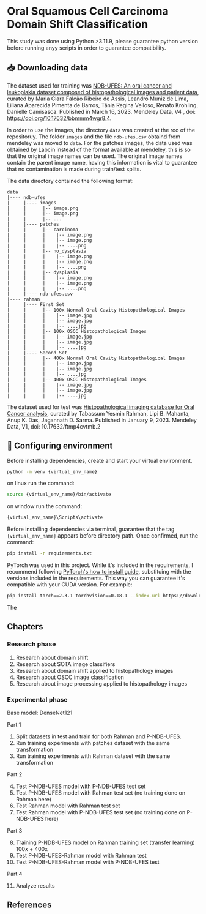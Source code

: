 # Oral Squamous Cell Carcinoma Domain Shift Classification

This study was done using Python >3.11.9, please guarantee python version before running anyy scripts in order to guarantee compatibility.

## 📥 Downloading data

The dataset used for training was [NDB-UFES: An oral cancer and leukoplakia dataset composed of histopathological images and patient data](https://data.mendeley.com/datasets/bbmmm4wgr8/4), curated by Maria Clara Falcão Ribeiro de Assis, Leandro Muniz de Lima, Liliana Aparecida Pimenta de Barros, Tânia Regina Velloso, Renato Krohling, Danielle Camisasca. Published in March 16, 2023. Mendeley Data, V4 , doi: https://doi.org/10.17632/bbmmm4wgr8.4. 

In order to use the images, the directory `data` was created at the roo of the repositoruy. The folder `images` and the file `ndb-ufes.csv` obtaind from mendeley was moved to `data`. For the patches images, the data used was obtained by Labcin instead of the format available at mendeley, this is so that the original image names can be used. The original image names contain the parent image name, having this information is vital to guarantee that no contamination is made during train/test splits. 

The data directory contained the following format:
```
data
|---- ndb-ufes
|     |---- images
|     |      |-- image.png
|     |      |-- image.png
|     |      |-- ...
|     |---- patches
|     |      |-- carcinoma
|     |      |    |-- image.png
|     |      |    |-- image.png
|     |      |    |-- ....png
|     |      |-- no_dysplasia
|     |      |    |-- image.png
|     |      |    |-- image.png
|     |      |    |-- ....png
|     |      |-- dysplasia
|     |      |    |-- image.png
|     |      |    |-- image.png
|     |      |    |-- ....png
|     |---- ndb-ufes.csv
|---- rahman
|     |---- First Set
|     |      |-- 100x Normal Oral Cavity Histopathological Images
|     |      |    |-- image.jpg
|     |      |    |-- image.jpg
|     |      |    |-- ....jpg
|     |      |-- 100x OSCC Histopathological Images
|     |      |    |-- image.jpg
|     |      |    |-- image.jpg
|     |      |    |-- ....jpg
|     |---- Second Set
|     |      |-- 400x Normal Oral Cavity Histopathological Images
|     |      |    |-- image.jpg
|     |      |    |-- image.jpg
|     |      |    |-- ....jpg
|     |      |-- 400x OSCC Histopathological Images
|     |      |    |-- image.jpg
|     |      |    |-- image.jpg
|     |      |    |-- ....jpg
```

The dataset used for test was [Histopathological imaging database for Oral Cancer analysis](https://data.mendeley.com/datasets/ftmp4cvtmb/2), curated by Tabassum Yesmin Rahman, Lipi B. Mahanta, Anup K. Das, Jagannath D. Sarma. Published in January 9, 2023. Mendeley Data, V1, doi: 10.17632/ftmp4cvtmb.2

## 🔨 Configuring environment

Before installing dependencies, create and start your virtual environment. 
```sh
python -m venv {virtual_env_name}
```

on linux run the command:
```sh
source {virtual_env_name}/bin/activate
```

on window run the command:
```sh
{virtual_env_name}\Scripts\activate
```

Before installing dependencies via terminal, guarantee that the tag `{virtual_env_name}` appears before directory path. Once confirmed, run the command:

```sh
pip install -r requirements.txt
```

PyTorch was used in this project. While it's included in the requirements, I recommend following [PyTorch's how to install guide](https://pytorch.org/), substituing with the versions included in the requirements. This way you can guarantee it's compatible with your CUDA version. For example:

```sh
pip install torch==2.3.1 torchvision==0.18.1 --index-url https://download.pytorch.org/whl/cu118
```

The
## Chapters

### Research phase

1. Research about domain shift
2. Research about SOTA image classifiers
3. Research about domain shift applied to histopathology images
4. Research about OSCC image classification
5. Research about image processing applied to histopathology images

### Experimental phase

Base model: DenseNet121

Part 1 <br>

1. Split datasets in test and train for both Rahman and P-NDB-UFES.
2. Run training experiments with patches dataset with the same transformation
3. Run training experiments with Rahman dataset with the same transformation

Part 2 <br>

4. Test P-NDB-UFES model with P-NDB-UFES test set
5. Test P-NDB-UFES model with Rahman test set (no training done on Rahman here)
6. Test Rahman model with Rahman test set
7. Test Rahman model with P-NDB-UFES test set (no training done on P-NDB-UFES here)

Part 3 <br>

8. Training P-NDB-UFES model on Rahman training set (transfer learning) 100x + 400x
9. Test P-NDB-UFES-Rahman model with Rahman test
10. Test P-NDB-UFES-Rahman model with P-NDB-UFES test

Part 4 <br>

11. Analyze results


## References


